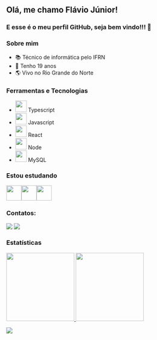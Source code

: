 ## Olá, me chamo Flávio Júnior! 
### E esse é o meu perfil GitHub, seja bem vindo!!! 👋


### Sobre mim
- 📚 Técnico de informática pelo IFRN
- 🍰 Tenho 19 anos
- 🌎 Vivo no Rio Grande do Norte

### Ferramentas e Tecnologias

- <img src="https://cdn.jsdelivr.net/gh/devicons/devicon/icons/typescript/typescript-plain.svg" width="30" height="30"/> Typescript
- <img src="https://cdn.jsdelivr.net/gh/devicons/devicon/icons/javascript/javascript-original.svg" width="30" height="30"/> Javascript
- <img src="https://cdn.jsdelivr.net/gh/devicons/devicon/icons/react/react-original.svg" width="30" height="30"/> React
- <img src="https://cdn.jsdelivr.net/gh/devicons/devicon/icons/nodejs/nodejs-original.svg" width="30" height="30"/> Node
- <img src="https://cdn.jsdelivr.net/gh/devicons/devicon/icons/mysql/mysql-original.svg" width="30" height="30"/> MySQL          

### Estou estudando
<img src="https://cdn.jsdelivr.net/gh/devicons/devicon/icons/nextjs/nextjs-original.svg" width="40" height="40"/><img src="https://cdn.jsdelivr.net/gh/devicons/devicon/icons/python/python-original.svg" width="40" height="40"/><img src="https://cdn.jsdelivr.net/gh/devicons/devicon/icons/java/java-original.svg" width="40" height="40"/>

### Contatos:

<div>
<a href = "mailto:flavinhoj78@gmail.com"><img src="https://img.shields.io/badge/Gmail-D14836?style=for-the-badge&logo=gmail&logoColor=white" target="_blank"></a>
<a href="https://www.linkedin.com/in/flavjr/?locale=pt_BR" target="_blank"><img src="https://img.shields.io/badge/-LinkedIn-%230077B5?style=for-the-badge&logo=linkedin&logoColor=white" target="_blank"></a>   
</div>


### Estatísticas

<div>
<a href="https://github.com/FlavioJunior2021">
<img height="180em" src="https://github-readme-stats.vercel.app/api/top-langs/?username=FlavioJunior2021&layout=compact&langs_count=7&theme=dracula"/>
<img height="180em" src="https://github-readme-stats.vercel.app/api?username=FlavioJunior2021&show_icons=true&theme=dracula&include_all_commits=true&count_private=true"/>
</div>           
          

![](https://visitor-badge.glitch.me/badge?page_id=FlavioJunior2021&left_color=gray&right_color=blueviolet&left_text=Visitantes)

